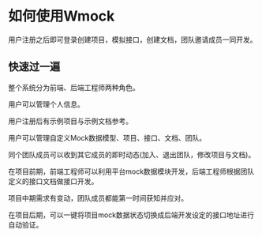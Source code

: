 # 如何使用Wmock

用户注册之后即可登录创建项目，模拟接口，创建文档，团队邀请成员一同开发。

## 快速过一遍

整个系统分为前端、后端工程师两种角色。

用户可以管理个人信息。

用户注册后有示例项目与示例文档参考。

用户可以管理自定义Mock数据模型、项目、接口、文档、团队。

同个团队成员可以收到其它成员的即时动态(加入、退出团队，修改项目与文档)。

在项目前期，前端工程师可以利用平台mock数据模块开发，后端工程师根据团队定义的接口文档做接口开发。

项目中期需求有变动，团队成员都能第一时间获知并应对。

在项目后期，可以一键将项目mock数据状态切换成后端开发设定的接口地址进行自动验证。